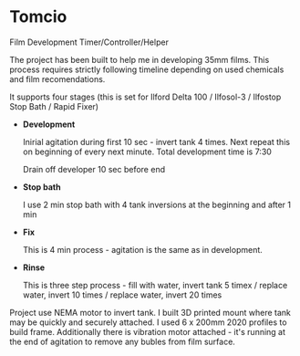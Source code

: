 # Tomcio
Film Development Timer/Controller/Helper

The project has been built to help me in developing 35mm films. This process requires strictly following timeline depending on used chemicals and film recomendations.

It supports four stages (this is set for Ilford Delta 100 / Ilfosol-3 / Ilfostop Stop Bath / Rapid Fixer)

* **Development**

  Inirial agitation during first 10 sec - invert tank 4 times. Next repeat this on beginning of every next minute. Total development time is 7:30

  Drain off developer 10 sec before end

* **Stop bath**

  I use 2 min stop bath with 4 tank inversions at the beginning and after 1 min

* **Fix**

  This is 4 min process - agitation is the same as in development.

* **Rinse**

  This is three step process - fill with water, invert tank 5 timex / replace water, invert 10 times / replace water, invert 20 times

Project use NEMA motor to invert tank. I built 3D printed mount where tank may be quickly and securely attached. I used 6 x 200mm 2020 profiles to build frame. Additionally there is vibration motor attached - it's running at the end of agitation to remove any bubles from film surface.
